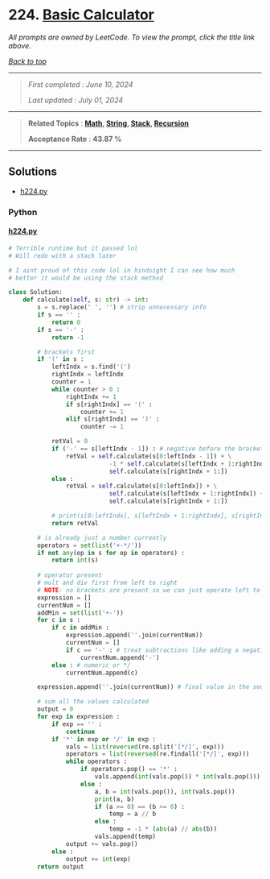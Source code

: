 # 224. [Basic Calculator](<https://leetcode.com/problems/basic-calculator>)

*All prompts are owned by LeetCode. To view the prompt, click the title link above.*

*[Back to top](<../README.md>)*

------

> *First completed : June 10, 2024*
>
> *Last updated : July 01, 2024*

------

> **Related Topics** : **[Math](<by_topic/Math.md>), [String](<by_topic/String.md>), [Stack](<by_topic/Stack.md>), [Recursion](<by_topic/Recursion.md>)**
>
> **Acceptance Rate** : **43.87 %**

------

## Solutions

- [h224.py](<../my-submissions/h224.py>)
### Python
#### [h224.py](<../my-submissions/h224.py>)
```Python
# Terrible runtime but it passed lol
# Will redo with a stack later

# I aint proud of this code lol in hindsight I can see how much
# better it would be using the stack method

class Solution:
    def calculate(self, s: str) -> int:
        s = s.replace(' ', '') # strip unnecessary info
        if s == '' :
            return 0
        if s == '-' :
            return -1

        # brackets first
        if '(' in s :
            leftIndx = s.find('(')
            rightIndx = leftIndx
            counter = 1
            while counter > 0 :
                rightIndx += 1
                if s[rightIndx] == '(' :
                    counter += 1
                elif s[rightIndx] == ')' :
                    counter -= 1

            retVal = 0
            if ('-' == s[leftIndx - 1]) : # negative before the bracket / subtraction
                retVal = self.calculate(s[0:leftIndx - 1]) + \
                            -1 * self.calculate(s[leftIndx + 1:rightIndx]) + \
                            self.calculate(s[rightIndx + 1:])
            else :
                retVal = self.calculate(s[0:leftIndx]) + \
                            self.calculate(s[leftIndx + 1:rightIndx]) + \
                            self.calculate(s[rightIndx + 1:])

            # print(s[0:leftIndx], s[leftIndx + 1:rightIndx], s[rightIndx + 1:])
            return retVal

        # is already just a number currently
        operators = set(list('+-*/'))
        if not any(op in s for op in operators) :
            return int(s)
        
        # operator present
        # mult and div first from left to right
        # NOTE: no brackets are present so we can just operate left to right
        expression = []
        currentNum = []
        addMin = set(list('+-'))
        for c in s :
            if c in addMin :
                expression.append(''.join(currentNum))
                currentNum = []
                if c == '-' : # treat subtractions like adding a negative number
                    currentNum.append('-')
            else : # numeric or */
                currentNum.append(c)

        expression.append(''.join(currentNum)) # final value in the sequence of added vals

        # sum all the values calculated
        output = 0
        for exp in expression :
            if exp == '' :
                continue
            if '*' in exp or '/' in exp :
                vals = list(reversed(re.split('[*/]', exp)))
                operators = list(reversed(re.findall('[*/]', exp)))
                while operators :
                    if operators.pop() == '*' :
                        vals.append(int(vals.pop()) * int(vals.pop()))
                    else :
                        a, b = int(vals.pop()), int(vals.pop())
                        print(a, b)
                        if (a >= 0) == (b >= 0) :
                            temp = a // b
                        else :
                            temp = -1 * (abs(a) // abs(b))
                        vals.append(temp)
                output += vals.pop()
            else :
                output += int(exp)
        return output

```

